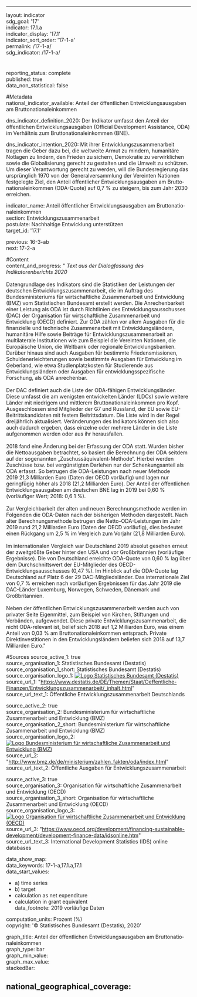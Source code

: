 ---
                   
layout: indicator                   
sdg_goal: '17'                   
indicator: 17.1.a                   
indicator_display: '17.1'                   
indicator_sort_order: '17-1-a'                   
permalink: /17-1-a/                   
sdg_indicator: /17-1-a/                   

#                   
reporting_status: complete                   
published: true                   
data_non_statistical: false                   


#Metadata                   
national_indicator_available: Anteil der öffentlichen Entwicklungsausgaben am Bruttonationaleinkommen                   

dns_indicator_definition_2020: Der Indikator umfasst den Anteil der öffentlichen Entwick&shy;lungs&shy;ausga&shy;ben (Official Development Assistance, ODA) im Verhältnis zum Brutto&shy;natio&shy;nal&shy;ein&shy;kommen (BNE).                   

dns_indicator_intention_2020: Mit ihrer Entwicklungs&shy;zusammen&shy;arbeit tragen die Geber dazu bei, die weltweite Armut zu mindern, humanitäre Notlagen zu lindern, den Frieden zu sichern, Demokratie zu verwirklichen sowie die Globalisierung gerecht zu gestalten und die Umwelt zu schützen. Um dieser Verantwortung gerecht zu werden, will die Bundesregierung das ursprünglich 1970 von der Generalversammlung der Vereinten Nationen festgelegte Ziel, den Anteil öffentlicher Entwick&shy;lungs&shy;ausga&shy;ben am Brutto&shy;natio&shy;nal&shy;ein&shy;kommen (ODA-Quote) auf 0,7&nbsp;% zu steigern, bis zum Jahr 2030 erreichen.                   

indicator_name: Anteil öffentlicher Entwick&shy;lungs&shy;ausga&shy;ben am Brutto&shy;natio&shy;nal&shy;ein&shy;kommen                   
section: Entwicklungszusammenarbeit                   
postulate: Nachhaltige Entwicklung unterstützen                   
target_id: '17.1'                   

previous: 16-3-ab                   
next: 17-2-a                   

#Content                    
content_and_progress: "<i> Text aus der Dialogfassung des Indikatorenberichts 2020</i><br><br>Datengrundlage des Indikators sind die Statistiken der Leistungen der deutschen Entwicklungszusammenarbeit, die im Auftrag des Bundesministeriums für wirtschaftliche Zusammenarbeit und Entwicklung (BMZ) vom Statistischen Bundesamt erstellt werden. Die Anrechenbarkeit einer Leistung als ODA ist durch Richtlinien des Entwicklungsausschusses (DAC) der Organisation für wirtschaftliche Zusammenarbeit und Entwicklung (OECD) definiert. Zur ODA zählen vor allem Ausgaben für die finanzielle und technische Zusammenarbeit mit Entwicklungsländern, humanitäre Hilfe sowie Beiträge für Entwicklungszusammenarbeit an multilaterale Institutionen wie zum Beispiel die Vereinten Nationen, die Europäische Union, die Weltbank oder regionale Entwicklungsbanken. Darüber hinaus sind auch Ausgaben für bestimmte Friedensmissionen, Schuldenerleichterungen sowie bestimmte Ausgaben für Entwicklung im Geberland, wie etwa Studienplatzkosten für Studierende aus Entwicklungsländern oder Ausgaben für entwicklungsspezifische Forschung, als ODA anrechenbar.<br><br>Der DAC definiert auch die Liste der ODA-fähigen Entwicklungsländer. Diese umfasst die am wenigsten entwickelten Länder (LDCs) sowie weitere Länder mit niedrigem und mittlerem Bruttonationaleinkommen pro Kopf. Ausgeschlossen sind Mitglieder der G7 und Russland, der EU sowie EU-Beitrittskandidaten mit festem Beitrittsdatum. Die Liste wird in der Regel dreijährlich aktualisiert. Veränderungen des Indikators können sich also auch dadurch ergeben, dass einzelne oder mehrere Länder in die Liste aufgenommen werden oder aus ihr herausfallen.<br><br>2018 fand eine Änderung bei der Erfassung der ODA statt. Wurden bisher die Nettoausgaben betrachtet, so basiert die Berechnung der ODA seitdem auf der sogenannten „Zuschussäquivalent-Methode“. Hierbei werden Zuschüsse bzw. bei vergünstigten Darlehen nur der Schenkungsanteil als ODA erfasst. So betrugen die ODA-Leistungen nach neuer Methode 2019&nbsp;21,3 Milliarden Euro (Daten der OECD vorläufig) und lagen nur geringfügig höher als 2018 (21,2 Milliarden Euro). Der Anteil der öffentlichen Entwicklungsausgaben am deutschen BNE lag in 2019 bei 0,60&nbsp;% (vorläufiger Wert; 2018: 0,6&nbsp;1&nbsp;%).<br><br>Zur Vergleichbarkeit der alten und neuen Berechnungsmethode werden im Folgenden die ODA-Daten nach der bisherigen Methoden dargestellt. Nach alter Berechnungsmethode betrugen die Netto-ODA-Leistungen im Jahr 2019 rund 21,2 Milliarden Euro (Daten der OECD vorläufig), dies bedeutet einen Rückgang um 2,5&nbsp;% im Vergleich zum Vorjahr (21,8 Milliarden Euro). <br><br>Im internationalen Vergleich war Deutschland 2019 absolut gesehen erneut der zweitgrößte Geber hinter den USA und vor Großbritannien (vorläufige Ergebnisse). Die von Deutschland erreichte ODA-Quote von 0,60&nbsp;% lag über dem Durchschnittswert der EU-Mitglieder des OECD-Entwicklungsausschusses (0,47&nbsp;%). Im Hinblick auf die ODA-Quote lag Deutschland auf Platz 6 der 29 DAC-Mitgliedsländer. Das internationale Ziel von 0,7&nbsp;% erreichen nach vorläufigen Ergebnissen für das Jahr 2019 die DAC-Länder Luxemburg, Norwegen, Schweden, Dänemark und Großbritannien. <br><br>Neben der öffentlichen Entwicklungszusammenarbeit werden auch von privater Seite Eigenmittel, zum Beispiel von Kirchen, Stiftungen und Verbänden, aufgewendet. Diese private Entwicklungszusammenarbeit, die nicht ODA-relevant ist, belief sich 2018 auf 1,2 Milliarden Euro, was einem Anteil von 0,03&nbsp;% am Bruttonationaleinkommen entsprach. Private Direktinvestitionen in den Entwicklungsländern beliefen sich 2018 auf 13,7 Milliarden Euro."                   

#Sources
source_active_1: true                           
source_organisation_1: Statistisches Bundesamt (Destatis)                           
source_organisation_1_short: Statistisches Bundesamt (Destatis)                           
source_organisation_logo_1: <a href="https://www.destatis.de/DE/Home/_inhalt.html"><img src="https://g205sdgs.github.io/sdg-indicators/public/logos/destatis.png" alt="Logo Statistisches Bundesamt (Destatis)" title="Klicken Sie hier um zu der Homepage der Organisation zu gelangen" /></a>
source_url_1: "https://www.destatis.de/DE/Themen/Staat/Oeffentliche-Finanzen/Entwicklungszusammenarbeit/_inhalt.html"                               
source_url_text_1: Öffentliche Entwicklungszusammenarbeit Deutschlands                               

source_active_2: true                           
source_organisation_2: Bundesministerium für wirtschaftliche Zusammenarbeit und Entwicklung (BMZ)                           
source_organisation_2_short: Bundesministerium für wirtschaftliche Zusammenarbeit und Entwicklung (BMZ)                           
source_organisation_logo_2: <a href="https://www.bmz.de/de/index.html"><img src="https://g205sdgs.github.io/sdg-indicators/public/logos/bmz.png" alt="Logo Bundesministerium für wirtschaftliche Zusammenarbeit und Entwicklung (BMZ)" title="Klicken Sie hier um zu der Homepage der Organisation zu gelangen" /></a>
source_url_2: "http://www.bmz.de/de/ministerium/zahlen_fakten/oda/index.html"                               
source_url_text_2: Öffentliche Ausgaben für Entwicklungszusammenarbeit                               

source_active_3: true                           
source_organisation_3: Organisation für wirtschaftliche Zusammenarbeit und Entwicklung (OECD)                           
source_organisation_3_short: Organisation für wirtschaftliche Zusammenarbeit und Entwicklung (OECD)                           
source_organisation_logo_3: <a href="https://www.oecd.org/"><img src="https://g205sdgs.github.io/sdg-indicators/public/logos/oecd.png" alt="Logo Organisation für wirtschaftliche Zusammenarbeit und Entwicklung (OECD)" title="Klicken Sie hier um zu der Homepage der Organisation zu gelangen" /></a>
source_url_3: "https://www.oecd.org/development/financing-sustainable-development/development-finance-data/idsonline.htm"                               
source_url_text_3: International Development Statistics (IDS) online databases                               


data_show_map:                    
data_keywords: 17-1-a,17.1.a,17.1                   
data_start_values: 
 - a) time series
 - b) target
 - calculation as net expenditure
 - calculation in grant equivalent                   
data_footnote: 2019 vorläufige Daten                   

computation_units: Prozent (%)                   
copyright: '&copy; Statistisches Bundesamt (Destatis), 2020'                   

graph_title: Anteil der öffentlichen Entwick&shy;lungs&shy;ausga&shy;ben am Brutto&shy;natio&shy;nal&shy;ein&shy;kommen                   
graph_type: bar                   
graph_min_value:                    
graph_max_value:                    
stackedBar:                    

national_geographical_coverage:                    
---